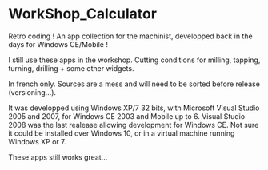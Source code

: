 # WorkShop_Calculator

Retro coding ! An app collection for the machinist, developped back in the days for Windows CE/Mobile !

I still use these apps in the workshop. Cutting conditions for milling, tapping, turning, drilling + some other widgets.

In french only. Sources are a mess and will need to be sorted before release (versioning...).

It was developped using Windows XP/7 32 bits, with Microsoft Visual Studio 2005 and 2007, for Windows CE 2003 and Mobile up to 6. Visual Studio 2008 was the last realease allowing development for Windows CE. Not sure it could be installed over Windows 10, or in a virtual machine running Windows XP or 7.

These apps still works great...
